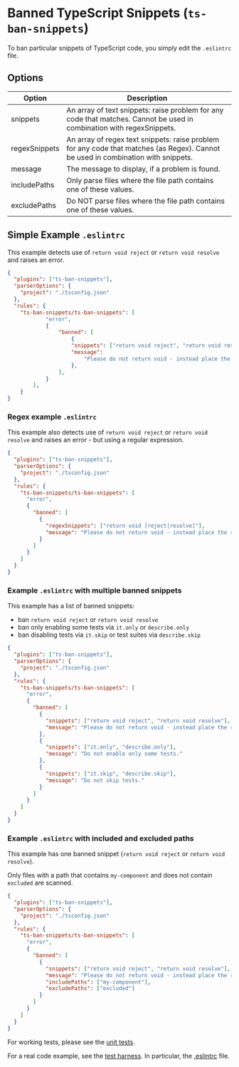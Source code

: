 # Banned TypeScript Snippets (`ts-ban-snippets`)

To ban particular snippets of TypeScript code, you simply edit the `.eslintrc` file.

## Options

| Option        | Description                                                                                                                       |
| ------------- | --------------------------------------------------------------------------------------------------------------------------------- |
| snippets      | An array of text snippets: raise problem for any code that matches. Cannot be used in combination with regexSnippets.             |
| regexSnippets | An array of regex text snippets: raise problem for any code that matches (as Regex). Cannot be used in combination with snippets. |
| message       | The message to display, if a problem is found.                                                                                    |
| includePaths  | Only parse files where the file path contains one of these values.                                                                |
| excludePaths  | Do NOT parse files where the file path contains one of these values.                                                              |

## Simple Example `.eslintrc`

This example detects use of `return void reject` or `return void resolve` and raises an error.

```json
{
  "plugins": ["ts-ban-snippets"],
  "parserOptions": {
    "project": "./tsconfig.json"
  },
  "rules": {
    "ts-ban-snippets/ts-ban-snippets": [
            "error",
            {
                "banned": [
                    {
                    "snippets": ["return void reject", "return void resolve"],
                    "message":
                        "Please do not return void - instead place the return statement on the following line.",
                    },
                ],
            }
        ],
    }
}
```

### Regex example `.eslintrc`

This example also detects use of `return void reject` or `return void resolve` and raises an error - but using a regular expression.

```json
{
  "plugins": ["ts-ban-snippets"],
  "parserOptions": {
    "project": "./tsconfig.json"
  },
  "rules": {
    "ts-ban-snippets/ts-ban-snippets": [
      "error",
      {
        "banned": [
          {
            "regexSnippets": ["return void [reject|resolve]"],
            "message": "Please do not return void - instead place the return statement on the following line."
          }
        ]
      }
    ]
  }
}
```

### Example `.eslintrc` with multiple banned snippets

This example has a list of banned snippets:

- ban `return void reject` or `return void resolve`
- ban only enabling some tests via `it.only` or `describe.only`
- ban disabling tests via `it.skip` or test suites via `describe.skip`

```json
{
  "plugins": ["ts-ban-snippets"],
  "parserOptions": {
    "project": "./tsconfig.json"
  },
  "rules": {
    "ts-ban-snippets/ts-ban-snippets": [
      "error",
      {
        "banned": [
          {
            "snippets": ["return void reject", "return void resolve"],
            "message": "Please do not return void - instead place the return statement on the following line."
          },
          {
            "snippets": ["it.only", "describe.only"],
            "message": "Do not enable only some tests."
          },
          {
            "snippets": ["it.skip", "describe.skip"],
            "message": "Do not skip tests."
          }
        ]
      }
    ]
  }
}
```

### Example `.eslintrc` with included and excluded paths

This example has one banned snippet (`return void reject` or `return void resolve`).

Only files with a path that contains `my-component` and does not contain `excluded` are scanned.

```json
{
  "plugins": ["ts-ban-snippets"],
  "parserOptions": {
    "project": "./tsconfig.json"
  },
  "rules": {
    "ts-ban-snippets/ts-ban-snippets": [
      "error",
      {
        "banned": [
          {
            "snippets": ["return void reject", "return void resolve"],
            "message": "Please do not return void - instead place the return statement on the following line.",
            "includePaths": ["my-component"],
            "excludePaths": ["excluded"]
          }
        ]
      }
    ]
  }
}
```

For working tests, please see the [unit tests](https://github.com/mrseanryan/eslint-plugin-ts-ban-snippets/blob/master/tests).

For a real code example, see the [test harness](https://github.com/mrseanryan/eslint-plugin-ts-ban-snippets/tree/main/itests/simple-harness).  In particular, the [.eslintrc](https://github.com/mrseanryan/eslint-plugin-ts-ban-snippets/tree/main/itests/simple-harness/.eslintrc) file.

